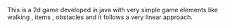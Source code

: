 This is a 2d game developed in java with very simple game elements like walking , items , obstacles and it follows a very linear approach.
